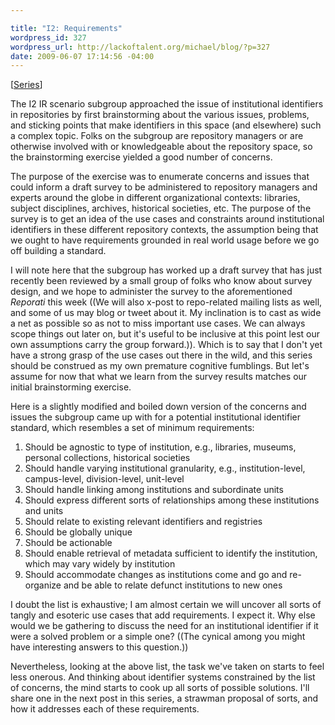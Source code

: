 ```yaml
--- 

title: "I2: Requirements"
wordpress_id: 327
wordpress_url: http://lackoftalent.org/michael/blog/?p=327
date: 2009-06-07 17:14:56 -04:00
---
```

[<a href="http://lackoftalent.org/michael/blog/category/niso-i2/">Series</a>]

The I2 IR scenario subgroup approached the issue of institutional identifiers in repositories by first brainstorming about the various issues, problems, and sticking points that make identifiers in this space (and elsewhere) such a complex topic.  Folks on the subgroup are repository managers or are otherwise involved with or knowledgeable about the repository space, so the brainstorming exercise yielded a good number of concerns.  

The purpose of the exercise was to enumerate concerns and issues that could inform a draft survey to be administered to repository managers and experts around the globe in different organizational contexts: libraries, subject disciplines, archives, historical societies, etc.  The purpose of the survey is to get an idea of the use cases and constraints around institutional identifiers in these different repository contexts, the assumption being that we ought to have requirements grounded in real world usage before we go off building a standard.

I will note here that the subgroup has worked up a draft survey that has just recently been reviewed by a small group of folks who know about survey design, and we hope to administer the survey to the aforementioned <em>Reporati</em> this week ((We will also x-post to repo-related mailing lists as well, and some of us may blog or tweet about it.  My inclination is to cast as wide a net as possible so as not to miss important use cases.  We can always scope things out later on, but it's useful to be inclusive at this point lest our own assumptions carry the group forward.)).  Which is to say that I don't yet have a strong grasp of the use cases out there in the wild, and this series should be construed as my own premature cognitive fumblings.  But let's assume for now that what we learn from the survey results matches our initial brainstorming exercise.  

Here is a slightly modified and boiled down version of the concerns and issues the subgroup came up with for a potential institutional identifier standard, which resembles a set of minimum requirements:

<ol>
	<li>Should be agnostic to type of institution, e.g., libraries, museums, personal collections, historical societies</li>
	<li>Should handle varying institutional granularity, e.g., institution-level, campus-level, division-level, unit-level</li>
	<li>Should handle linking among institutions and subordinate units</li>
	<li>Should express different sorts of relationships among these institutions and units</li>
	<li>Should relate to existing relevant identifiers and registries</li>
	<li>Should be globally unique</li>
	<li>Should be actionable</li>
	<li>Should enable retrieval of metadata sufficient to identify the institution, which may vary widely by institution</li>
	<li>Should accommodate changes as institutions come and go and re-organize and be able to relate defunct institutions to new ones</li>
</ol>

I doubt the list is exhaustive; I am almost certain we will uncover all sorts of tangly and esoteric use cases that add requirements.  I expect it.  Why else would we be gathering to discuss the need for an institutional identifier if it were a solved problem or a simple one?  ((The cynical among you might have interesting answers to this question.))

Nevertheless, looking at the above list, the task we've taken on starts to feel less onerous.  And thinking about identifier systems constrained by the list of concerns, the mind starts to cook up all sorts of possible solutions.  I'll share one in the next post in this series, a strawman proposal of sorts, and how it addresses each of these requirements.
